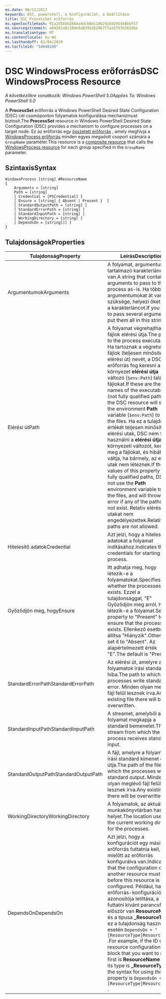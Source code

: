 ```yaml
---
ms.date: 06/12/2017
keywords: DSC, powershell, a konfigurációt, a beállítása
title: DSC ProcessSet erőforrás
ms.openlocfilehash: 91a2d5b562864addcb8e11062916d291448bbf57
ms.sourcegitcommit: e04292a9c10de9a8391d529b7f7aa3753b362dbe
ms.translationtype: MT
ms.contentlocale: hu-HU
ms.lasthandoff: 01/04/2019
ms.locfileid: "54048240"
---
```

# <a name="dsc-windowsprocess-resource"></a><span data-ttu-id="893a4-103">DSC WindowsProcess erőforrás</span><span class="sxs-lookup"><span data-stu-id="893a4-103">DSC WindowsProcess Resource</span></span>

<span data-ttu-id="893a4-104">_A következőkre vonatkozik: Windows PowerShell 5.0_</span><span class="sxs-lookup"><span data-stu-id="893a4-104">_Applies To: Windows PowerShell 5.0_</span></span>

<span data-ttu-id="893a4-105">A **ProcessSet** erőforrás a Windows PowerShell Desired State Configuration (DSC) cél csomóponton folyamatok konfigurálása mechanizmust biztosít.</span><span class="sxs-lookup"><span data-stu-id="893a4-105">The **ProcessSet** resource in Windows PowerShell Desired State Configuration (DSC) provides a mechanism to configure processes on a target node.</span></span> <span data-ttu-id="893a4-106">Ez az erőforrás egy [összetett erőforrás](../../../resources/authoringResourceComposite.md) , amely meghívja a [WindowsProcess erőforrás](windowsProcessResource.md) minden egyes megadott csoport számára a `GroupName` paraméter.</span><span class="sxs-lookup"><span data-stu-id="893a4-106">This resource is a [composite resource](../../../resources/authoringResourceComposite.md) that calls the [WindowsProcess resource](windowsProcessResource.md) for each group specified in the `GroupName` parameter.</span></span>

## <a name="syntax"></a><span data-ttu-id="893a4-107">Szintaxis</span><span class="sxs-lookup"><span data-stu-id="893a4-107">Syntax</span></span>

```
WindowsProcess [string] #ResourceName
{
    Arguments = [string]
    Path = [string]
    [ Credential = [PSCredential] ]
    [ Ensure = [string] { Absent | Present }  ]
    [ StandardOutputPath = [string] ]
    [ StandardErrorPath = [string] ]
    [ StandardInputPath = [string] ]
    [ WorkingDirectory = [string] ]
    [ DependsOn = [string[]] ]
}
```

## <a name="properties"></a><span data-ttu-id="893a4-108">Tulajdonságok</span><span class="sxs-lookup"><span data-stu-id="893a4-108">Properties</span></span>

| <span data-ttu-id="893a4-109">Tulajdonság</span><span class="sxs-lookup"><span data-stu-id="893a4-109">Property</span></span> | <span data-ttu-id="893a4-110">Leírás</span><span class="sxs-lookup"><span data-stu-id="893a4-110">Description</span></span> |
| --- | --- |
| <span data-ttu-id="893a4-111">Argumentumok</span><span class="sxs-lookup"><span data-stu-id="893a4-111">Arguments</span></span>| <span data-ttu-id="893a4-112">A folyamat, argumentumokat tartalmazó karakterlánc-van.</span><span class="sxs-lookup"><span data-stu-id="893a4-112">A string that contains arguments to pass to the process as-is.</span></span> <span data-ttu-id="893a4-113">Ha több argumentumokat át van szüksége, helyezi őket az ezt a karakterláncot.</span><span class="sxs-lookup"><span data-stu-id="893a4-113">If you need to pass several arguments, put them all in this string.</span></span>|
| <span data-ttu-id="893a4-114">Elérési út</span><span class="sxs-lookup"><span data-stu-id="893a4-114">Path</span></span>| <span data-ttu-id="893a4-115">A folyamat végrehajtható fájlok elérési útja.</span><span class="sxs-lookup"><span data-stu-id="893a4-115">The paths to the process executables.</span></span> <span data-ttu-id="893a4-116">Ha tartoznak a végrehajtható fájlok (teljesen minősített elérési út) nevét, a DSC-erőforrás fog keresni a környezet **elérési útja** változó (`$env:Path`) található fájlokat.</span><span class="sxs-lookup"><span data-stu-id="893a4-116">If these are the names of the executable files (not fully qualified paths), the DSC resource will search the environment **Path** variable (`$env:Path`) to find the files.</span></span> <span data-ttu-id="893a4-117">Ha ez a tulajdonság értékét teljesen minősített elérési utak, DSC nem fogja használni a **elérési útja** környezeti változót, keresse meg a fájlokat, és hibát váltja, ha bármely, az elérési utak nem léteznek.</span><span class="sxs-lookup"><span data-stu-id="893a4-117">If the values of this property are fully qualified paths, DSC will not use the **Path** environment variable to find the files, and will throw an error if any of the paths do not exist.</span></span> <span data-ttu-id="893a4-118">Relatív elérési utakat nem engedélyezettek.</span><span class="sxs-lookup"><span data-stu-id="893a4-118">Relative paths are not allowed.</span></span>|
| <span data-ttu-id="893a4-119">Hitelesítő adatok</span><span class="sxs-lookup"><span data-stu-id="893a4-119">Credential</span></span>| <span data-ttu-id="893a4-120">Azt jelzi, hogy a hitelesítő adatokat a folyamat indításához.</span><span class="sxs-lookup"><span data-stu-id="893a4-120">Indicates the credentials for starting the process.</span></span>|
| <span data-ttu-id="893a4-121">Győződjön meg, hogy</span><span class="sxs-lookup"><span data-stu-id="893a4-121">Ensure</span></span>| <span data-ttu-id="893a4-122">Itt adhatja meg, hogy létezik-e a folyamatokat.</span><span class="sxs-lookup"><span data-stu-id="893a4-122">Specifies whether the processes exists.</span></span> <span data-ttu-id="893a4-123">Ezzel a tulajdonsággal, "E" Győződjön meg arról, hogy létezik-e a folyamat.</span><span class="sxs-lookup"><span data-stu-id="893a4-123">Set this property to "Present" to ensure that the process exists.</span></span> <span data-ttu-id="893a4-124">Ellenkező esetben állítsa "Hiányzik".</span><span class="sxs-lookup"><span data-stu-id="893a4-124">Otherwise, set it to "Absent".</span></span> <span data-ttu-id="893a4-125">Az alapértelmezett érték "E".</span><span class="sxs-lookup"><span data-stu-id="893a4-125">The default is "Present".</span></span>|
| <span data-ttu-id="893a4-126">StandardErrorPath</span><span class="sxs-lookup"><span data-stu-id="893a4-126">StandardErrorPath</span></span>| <span data-ttu-id="893a4-127">Az elérési út, amelyre a folyamatok írási standard hiba.</span><span class="sxs-lookup"><span data-stu-id="893a4-127">The path to which the processes write standard error.</span></span> <span data-ttu-id="893a4-128">Minden olyan meglévő fájl felül lesznek írva.</span><span class="sxs-lookup"><span data-stu-id="893a4-128">Any existing file there will be overwritten.</span></span>|
| <span data-ttu-id="893a4-129">StandardInputPath</span><span class="sxs-lookup"><span data-stu-id="893a4-129">StandardInputPath</span></span>| <span data-ttu-id="893a4-130">A streamet, amelyből a folyamat megkapja a standard bemenetet.</span><span class="sxs-lookup"><span data-stu-id="893a4-130">The stream from which the process receives standard input.</span></span>|
| <span data-ttu-id="893a4-131">StandardOutputPath</span><span class="sxs-lookup"><span data-stu-id="893a4-131">StandardOutputPath</span></span>| <span data-ttu-id="893a4-132">A fájl, amelyre a folyamatok írási standard kimenet elérési útja.</span><span class="sxs-lookup"><span data-stu-id="893a4-132">The path of the file to which the processes write standard output.</span></span> <span data-ttu-id="893a4-133">Minden olyan meglévő fájl felül lesznek írva.</span><span class="sxs-lookup"><span data-stu-id="893a4-133">Any existing file there will be overwritten.</span></span>|
| <span data-ttu-id="893a4-134">WorkingDirectory</span><span class="sxs-lookup"><span data-stu-id="893a4-134">WorkingDirectory</span></span>| <span data-ttu-id="893a4-135">A folyamatok, az aktuális munkakönyvtárban használt helyet.</span><span class="sxs-lookup"><span data-stu-id="893a4-135">The location used as the current working directory for the processes.</span></span>|
| <span data-ttu-id="893a4-136">DependsOn</span><span class="sxs-lookup"><span data-stu-id="893a4-136">DependsOn</span></span> | <span data-ttu-id="893a4-137">Azt jelzi, hogy a konfigurációt egy másik erőforrás futtatnia kell, mielőtt az erőforrás konfigurálva van.</span><span class="sxs-lookup"><span data-stu-id="893a4-137">Indicates that the configuration of another resource must run before this resource is configured.</span></span> <span data-ttu-id="893a4-138">Például, ha az erőforrás-konfiguráció azonosítója letiltása, a futtatni kívánt parancsfájl először van **ResourceName** és a típusa **_ResourceType**, ez a tulajdonság használata esetén `DependsOn = "[ResourceType]ResourceName"` .</span><span class="sxs-lookup"><span data-stu-id="893a4-138">For example, if the ID of the resource configuration script block that you want to run first is **ResourceName** and its type is **_ResourceType**, the syntax for using this property is `DependsOn = "[ResourceType]ResourceName"` .</span></span>|
